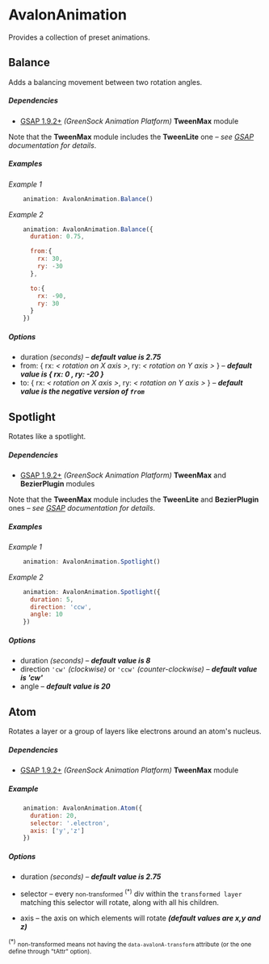 # <a name="avalonAnimation"></a> AvalonAnimation
Provides a collection of preset animations.

## <a name="balance"></a> Balance
Adds a balancing movement between two rotation angles.

##### *Dependencies*

- [GSAP 1.9.2+](http://www.greensock.com) *(GreenSock Animation Platform)* **TweenMax** module

Note that the **TweenMax** module includes the **TweenLite** one *– see [GSAP](http://www.greensock.com) documentation for details*.

##### *Examples*
*Example 1*

``` js
	animation: AvalonAnimation.Balance()
```

*Example 2*

``` js
	animation: AvalonAnimation.Balance({
      duration: 0.75,

      from:{
        rx: 30,
        ry: -30
      },

      to:{
        rx: -90,
        ry: 30
      }
    })
```

##### *Options*

- duration *(seconds)* – ***default value is 2.75***
- from: { rx: *< rotation on X axis >*, ry: *< rotation on Y axis >* } – ***default value is { rx: 0 , ry: -20 }***
- to: { rx: *< rotation on X axis >*, ry: *< rotation on Y axis >* } – ***default value is the negative version of `from`***

## <a name="spotlight"></a> Spotlight
Rotates like a spotlight.

##### *Dependencies*

- [GSAP 1.9.2+](http://www.greensock.com) *(GreenSock Animation Platform)* **TweenMax** and **BezierPlugin** modules

Note that the **TweenMax** module includes the **TweenLite** and **BezierPlugin** ones *– see [GSAP](http://www.greensock.com) documentation for details*.

##### *Examples*
*Example 1*

``` js
	animation: AvalonAnimation.Spotlight()
```

*Example 2*

``` js
	animation: AvalonAnimation.Spotlight({
      duration: 5,
      direction: 'ccw',
      angle: 10
    })
```

##### *Options*

- duration *(seconds)* – ***default value is 8***
- direction `'cw'` *(clockwise)* or `'ccw'` *(counter-clockwise)* – ***default value is 'cw'***
- angle – ***default value is 20***

## <a name="atom"></a> Atom
Rotates a layer or a group of layers like electrons around an atom's nucleus.

##### *Dependencies*
- [GSAP 1.9.2+](http://www.greensock.com) *(GreenSock Animation Platform)* **TweenMax** module

##### *Example*

``` js
	animation: AvalonAnimation.Atom({
      duration: 20,
      selector: '.electron',
      axis: ['y','z']
    })
```

##### *Options*
- duration *(seconds)* – ***default value is 2.75***

- selector – every <small>non-transformed</small> <sup>(*)</sup> div within the `transformed layer` matching this selector will rotate, along with all his children.

- axis – the axis on which elements will rotate ***(default values are x,y and z)***

<sup>(*)</sup> <small>non-transformed means not having the `data-avalonA-transform` attribute (or the one define through "tAttr" option).</small>
